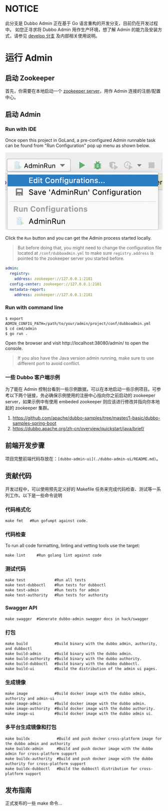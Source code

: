 # NOTICE
此分支是 Dubbo Admin 正在基于 Go 语言重构的开发分支，目前仍在开发过程中。
如您正寻求将 Dubbo Admin 用作生产环境，想了解 Admin 的能力及安装方式，请参见 [develop 分支](https://github.com/apache/dubbo-admin/tree/develop#dubbo-admin) 及内部相关使用说明。

# 运行 Admin
## 启动 Zookeeper
首先，你需要在本地启动一个 [zookeeper server](https://zookeeper.apache.org/doc/current/zookeeperStarted.html)，用作 Admin 连接的注册/配置中心。

## 启动 Admin

### Run with IDE
Once open this project in GoLand, a pre-configured Admin runnable task can be found from "Run Configuration" pop up menu as shown below.

![image.png](docs/images/ide_configuration.png)

Click the `Run` button and you can get the Admin process started locally.

> But before doing that, you might need to change the configuration file located at `/conf/dubboadmin.yml` to make sure `registry.address` is pointed to the zookeeper server you started before.

```yaml
admin:
  registry:
    address: zookeeper://127.0.0.1:2181
  config-center: zookeeper://127.0.0.1:2181
  metadata-report:
    address: zookeeper://127.0.0.1:2181
```

### Run with command line

```shell
$ export ADMIN_CONFIG_PATH=/path/to/your/admin/project/conf/dubboadmin.yml
$ cd cmd/admin
$ go run . 
```

Open the browser and visit http://localhost:38080/admin/ to open the console.

> If you also have the Java version admin running, make sure to use different port to avoid conflict.

### 一些 Dubbo 客户端示例
为了能在 Admin 控制台看到一些示例数据，可以在本地启动一些示例项目。可参考以下两个链接，务必确保示例使用的注册中心指向你之前启动的 zookeeper server，如果示例中有使用 embeded zookeeper 则应该进行修改并指向你本地起的 zookeeper 集群。

1. https://github.com/apache/dubbo-samples/tree/master/1-basic/dubbo-samples-spring-boot
2. https://dubbo.apache.org/zh-cn/overview/quickstart/java/brief/

## 前端开发步骤
项目完整前端代码存放在：`[dubbo-admin-ui](./dubbo-admin-ui/README.md)`。

## 贡献代码
开发过程中，可以使用预先定义好的 Makefile 任务来完成代码检查、测试等一系列工作。以下是一些命令说明

### 代码格式化
```shell
make fmt   #Run gofumpt against code.
```

### 代码检查
To run all code formatting, linting and vetting tools use the target:

```shell
make lint     #Run golang lint against code
```

### 测试代码

```shell
make test             #Run all tests
make test-dubboctl    #Run tests for dubboctl
make test-admin       #Run tests for admin
make test-authority   #Run tests for authority
```

### Swagger API
```shell
make swagger  #Generate dubbo-admin swagger docs in hack/swagger
```

### 打包
```shell
make build            #Build binary with the dubbo admin, authority, and dubboctl
make build-admin      #Build binary with the dubbo admin.
make build-authority  #Build binary with the dubbo authority.
make build-dubboctl   #Build binary with the dubbo dubboctl.
make build-ui         #Build the distribution of the admin ui pages.
```
### 生成镜像
```shell
make image            #Build docker image with the dubbo admin, authority and admin-ui
make image-admin      #Build docker image with the dubbo admin.
make image-authority  #Build docker image with the dubbo authority.
make image-ui         #Build docker image with the dubbo admin ui.
```
### 多平台生成镜像和打包
```shell
make buildx            #Build and push docker cross-platform image for the dubbo admin and authority
make buildx-admin      #Build and push docker image with the dubbo admin for cross-platform support
make buildx-authority  #Build and push docker image with the dubbo authority for cross-platform support
make buildx-dubboctl   #Build the dubboctl distribution for cross-platform support
```

## 发布指南
正式发布的一些 make 命令...
